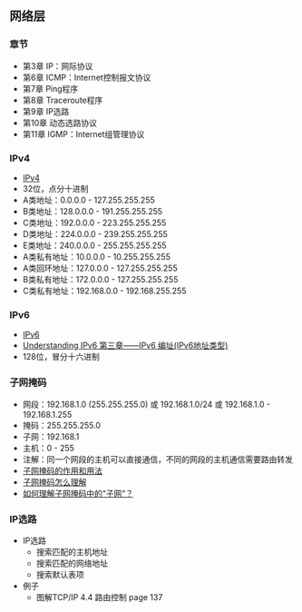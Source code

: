 ## 网络层

### 章节

- 第3章 IP：网际协议
- 第6章 ICMP：Internet控制报文协议
- 第7章 Ping程序
- 第8章 Traceroute程序
- 第9章 IP选路
- 第10章 动态选路协议
- 第11章 IGMP：Internet组管理协议

### IPv4

- [IPv4](https://en.wikipedia.org/wiki/IPv4)
- 32位，点分十进制
- A类地址：0.0.0.0 - 127.255.255.255
- B类地址：128.0.0.0 - 191.255.255.255
- C类地址：192.0.0.0 - 223.255.255.255
- D类地址：224.0.0.0 - 239.255.255.255
- E类地址：240.0.0.0 - 255.255.255.255
- A类私有地址：10.0.0.0 - 10.255.255.255
- A类回环地址：127.0.0.0 - 127.255.255.255
- B类私有地址：172.0.0.0 - 127.255.255.255
- C类私有地址：192.168.0.0 - 192.168.255.255

### IPv6

- [IPv6](https://en.wikipedia.org/wiki/IPv6)
- [Understanding IPv6 第三章——IPv6 编址(IPv6地址类型)](https://blog.csdn.net/qq_31567335/article/details/80138851)
- 128位，冒分十六进制

### 子网掩码

- 网段：192.168.1.0 (255.255.255.0) 或 192.168.1.0/24 或 192.168.1.0 - 192.168.1.255
- 掩码：255.255.255.0
- 子网：192.168.1
- 主机：0 - 255
- 注解：同一个网段的主机可以直接通信，不同的网段的主机通信需要路由转发
- [子网掩码的作用和用法](https://blog.csdn.net/kongguguren/article/details/79427465)
- [子网掩码怎么理解](https://blog.csdn.net/farmwang/article/details/64132723)
- [如何理解子网掩码中的“子网”？](https://www.zhihu.com/question/21064101)

### IP选路

- IP选路
  - 搜索匹配的主机地址
  - 搜索匹配的网络地址
  - 搜索默认表项
- 例子
  - 图解TCP/IP 4.4 路由控制 page 137